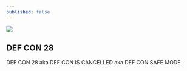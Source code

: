 ```yaml
---
published: false
---
```

![]({{site.baseurl}}/_images/defcon_safemode.jpg)

## DEF CON 28

DEF CON 28 aka DEF CON IS CANCELLED aka DEF CON SAFE MODE  

